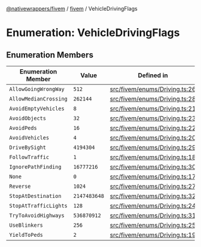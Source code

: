 [@nativewrappers/fivem](../../README.md) / [fivem](../README.md) / VehicleDrivingFlags

# Enumeration: VehicleDrivingFlags

## Enumeration Members

| Enumeration Member | Value | Defined in |
| ------ | ------ | ------ |
| `AllowGoingWrongWay` | `512` | [src/fivem/enums/Driving.ts:26](https://github.com/nativewrappers/fivem/blob/2d4fa96d0a81695a673fe4c595d3abfefbf554a5/src/fivem/enums/Driving.ts#L26) |
| `AllowMedianCrossing` | `262144` | [src/fivem/enums/Driving.ts:28](https://github.com/nativewrappers/fivem/blob/2d4fa96d0a81695a673fe4c595d3abfefbf554a5/src/fivem/enums/Driving.ts#L28) |
| `AvoidEmptyVehicles` | `8` | [src/fivem/enums/Driving.ts:21](https://github.com/nativewrappers/fivem/blob/2d4fa96d0a81695a673fe4c595d3abfefbf554a5/src/fivem/enums/Driving.ts#L21) |
| `AvoidObjects` | `32` | [src/fivem/enums/Driving.ts:23](https://github.com/nativewrappers/fivem/blob/2d4fa96d0a81695a673fe4c595d3abfefbf554a5/src/fivem/enums/Driving.ts#L23) |
| `AvoidPeds` | `16` | [src/fivem/enums/Driving.ts:22](https://github.com/nativewrappers/fivem/blob/2d4fa96d0a81695a673fe4c595d3abfefbf554a5/src/fivem/enums/Driving.ts#L22) |
| `AvoidVehicles` | `4` | [src/fivem/enums/Driving.ts:20](https://github.com/nativewrappers/fivem/blob/2d4fa96d0a81695a673fe4c595d3abfefbf554a5/src/fivem/enums/Driving.ts#L20) |
| `DriveBySight` | `4194304` | [src/fivem/enums/Driving.ts:29](https://github.com/nativewrappers/fivem/blob/2d4fa96d0a81695a673fe4c595d3abfefbf554a5/src/fivem/enums/Driving.ts#L29) |
| `FollowTraffic` | `1` | [src/fivem/enums/Driving.ts:18](https://github.com/nativewrappers/fivem/blob/2d4fa96d0a81695a673fe4c595d3abfefbf554a5/src/fivem/enums/Driving.ts#L18) |
| `IgnorePathFinding` | `16777216` | [src/fivem/enums/Driving.ts:30](https://github.com/nativewrappers/fivem/blob/2d4fa96d0a81695a673fe4c595d3abfefbf554a5/src/fivem/enums/Driving.ts#L30) |
| `None` | `0` | [src/fivem/enums/Driving.ts:17](https://github.com/nativewrappers/fivem/blob/2d4fa96d0a81695a673fe4c595d3abfefbf554a5/src/fivem/enums/Driving.ts#L17) |
| `Reverse` | `1024` | [src/fivem/enums/Driving.ts:27](https://github.com/nativewrappers/fivem/blob/2d4fa96d0a81695a673fe4c595d3abfefbf554a5/src/fivem/enums/Driving.ts#L27) |
| `StopAtDestination` | `2147483648` | [src/fivem/enums/Driving.ts:32](https://github.com/nativewrappers/fivem/blob/2d4fa96d0a81695a673fe4c595d3abfefbf554a5/src/fivem/enums/Driving.ts#L32) |
| `StopAtTrafficLights` | `128` | [src/fivem/enums/Driving.ts:24](https://github.com/nativewrappers/fivem/blob/2d4fa96d0a81695a673fe4c595d3abfefbf554a5/src/fivem/enums/Driving.ts#L24) |
| `TryToAvoidHighways` | `536870912` | [src/fivem/enums/Driving.ts:31](https://github.com/nativewrappers/fivem/blob/2d4fa96d0a81695a673fe4c595d3abfefbf554a5/src/fivem/enums/Driving.ts#L31) |
| `UseBlinkers` | `256` | [src/fivem/enums/Driving.ts:25](https://github.com/nativewrappers/fivem/blob/2d4fa96d0a81695a673fe4c595d3abfefbf554a5/src/fivem/enums/Driving.ts#L25) |
| `YieldToPeds` | `2` | [src/fivem/enums/Driving.ts:19](https://github.com/nativewrappers/fivem/blob/2d4fa96d0a81695a673fe4c595d3abfefbf554a5/src/fivem/enums/Driving.ts#L19) |
